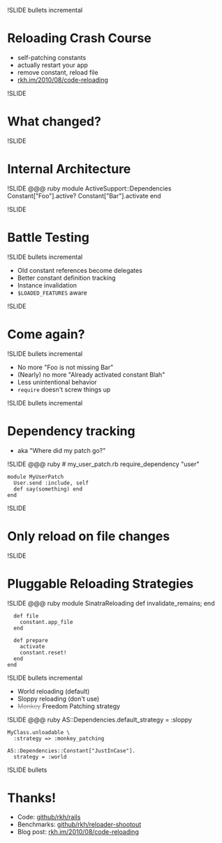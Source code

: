 !SLIDE bullets incremental

# Reloading Crash Course #

* self-patching constants
* actually restart your app
* remove constant, reload file
* [rkh.im/2010/08/code-reloading](http://rkh.im/2010/08/code-reloading)

!SLIDE
# What changed? #

!SLIDE

# Internal Architecture #

!SLIDE
    @@@ ruby
    module ActiveSupport::Dependencies
      Constant["Foo"].active?
      Constant["Bar"].activate
    end

!SLIDE

# Battle Testing #

!SLIDE bullets incremental

* Old constant references become delegates
* Better constant definition tracking
* Instance invalidation
* `$LOADED_FEATURES` aware

!SLIDE

# Come again? #

!SLIDE bullets incremental

* No more "Foo is not missing Bar"
* (Nearly) no more "Already activated constant Blah"
* Less unintentional behavior
* `require` doesn't screw things up

!SLIDE bullets incremental

# Dependency tracking #

* aka "Where did my patch go?"

!SLIDE
    @@@ ruby
    # my_user_patch.rb
    require_dependency "user"
    
    module MyUserPatch
      User.send :include, self
      def say(something) end
    end

!SLIDE
# Only reload on file changes #

!SLIDE
# Pluggable Reloading Strategies #

!SLIDE
    @@@ ruby
    module SinatraReloading
      def invalidate_remains; end
      
      def file
        constant.app_file
      end
      
      def prepare
        activate
        constant.reset!
      end
    end

!SLIDE bullets incremental

* World reloading (default)
* Sloppy reloading (don't use)
* <s style="color: #888">Monkey</s> Freedom Patching strategy

!SLIDE
    @@@ ruby
    AS::Dependencies.default_strategy = :sloppy
    
    MyClass.unloadable \
      :strategy => :monkey_patching
    
    AS::Dependencies::Constant["JustInCase"].
      strategy = :world

!SLIDE bullets
# Thanks! #

* Code: [github/rkh/rails](http://github.com/rkh/rails)
* Benchmarks: [github/rkh/reloader-shootout](http://github.com/rkh/rails)
* Blog post: [rkh.im/2010/08/code-reloading](http://rkh.im/2010/08/code-reloading)